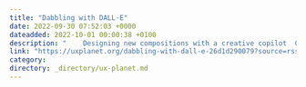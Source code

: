 ```yaml
---
title: "Dabbling with DALL·E"
date: 2022-09-30 07:52:03 +0000
dateadded: 2022-10-01 00:00:38 +0100
description: "    Designing new compositions with a creative copilot  Continue reading on UX Planet »  "
link: "https://uxplanet.org/dabbling-with-dall-e-26d1d290079?source=rss----819cc2aaeee0---4"
category:
directory: _directory/ux-planet.md
---
```

